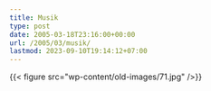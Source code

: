 ```yaml
---
title: Musik
type: post
date: 2005-03-18T23:16:00+00:00
url: /2005/03/musik/
lastmod: 2023-09-10T19:14:12+07:00
---
```

{{< figure src="wp-content/old-images/71.jpg" />}}

